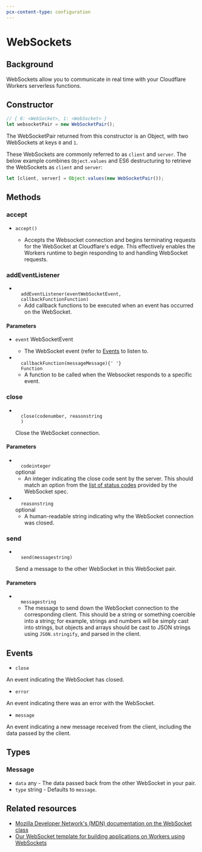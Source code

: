 ```yaml
---
pcx-content-type: configuration
---
```


# WebSockets

## Background

WebSockets allow you to communicate in real time with your Cloudflare Workers serverless functions.

## Constructor

```js
// { 0: <WebSocket>, 1: <WebSocket> }
let websocketPair = new WebSocketPair();
```

The WebSocketPair returned from this constructor is an Object, with two WebSockets at keys `0` and `1`.

These WebSockets are commonly referred to as `client` and `server`. The below example combines `Object.values` and ES6 destructuring to retrieve the WebSockets as `client` and `server`:

```js
let [client, server] = Object.values(new WebSocketPair());
```

## Methods

### accept

<Definitions>

- <Code>accept()</Code>

  - Accepts the Websocket connection and begins terminating requests for the WebSocket at Cloudflare's edge. This effectively enables the Workers runtime to begin responding to and handling WebSocket requests.

</Definitions>

### addEventListener

<Definitions>

- <Code>
    addEventListener(event<ParamType>WebSocketEvent</ParamType>,
    callbackFunction<ParamType>Function</ParamType>)
  </Code>

  - Add callback functions to be executed when an event has occurred on the WebSocket.

</Definitions>

#### Parameters

<Definitions>

- `event` <TypeLink href="#events">WebSocketEvent</TypeLink>

  - The WebSocket event (refer to [Events](/runtime-apis/websockets#events) to listen to.

- <Code>
    callbackFunction(message<TypeLink href="#message">Message</TypeLink>){' '}
    <Type>Function</Type>
  </Code>

  - A function to be called when the Websocket responds to a specific event.

</Definitions>

### close

- <Code>
    close(code<ParamType>number</ParamType>, reason<ParamType>string</ParamType>
    )
  </Code>

  Close the WebSocket connection.

#### Parameters

<Definitions>

- <Code>
    code<ParamType>integer</ParamType>
  </Code> <PropMeta>optional</PropMeta>

  - An integer indicating the close code sent by the server. This should match an option from the [list of status codes](https://developer.mozilla.org/en-US/docs/Web/API/CloseEvent#status_codes) provided by the WebSocket spec.

- <Code>
    reason<ParamType>string</ParamType>
  </Code> <PropMeta>optional</PropMeta>

  - A human-readable string indicating why the WebSocket connection was closed.

</Definitions>

### send

- <Code>
    send(message<ParamType>string</ParamType>)
  </Code>

  Send a message to the other WebSocket in this WebSocket pair.

#### Parameters

<Definitions>

- <Code>
    message<ParamType>string</ParamType>
  </Code>

  - The message to send down the WebSocket connection to the corresponding client. This should be a string or something coercible into a string; for example, strings and numbers will be simply cast into strings, but objects and arrays should be cast to JSON strings using <code>JSON.stringify</code>, and parsed in the client.

</Definitions>

## Events

- `close`

An event indicating the WebSocket has closed.

- `error`

An event indicating there was an error with the WebSocket.

- `message`

An event indicating a new message received from the client, including the data passed by the client.

## Types

### Message

<Definitions>

- `data` <Type>any</Type> - The data passed back from the other WebSocket in your pair.
- `type` <Type>string</Type> - Defaults to `message`.

</Definitions>

## Related resources

- [Mozilla Developer Network's (MDN) documentation on the WebSocket class](https://developer.mozilla.org/en-US/docs/Web/API/WebSocket)
- [Our WebSocket template for building applications on Workers using WebSockets](https://github.com/cloudflare/websocket-template)
